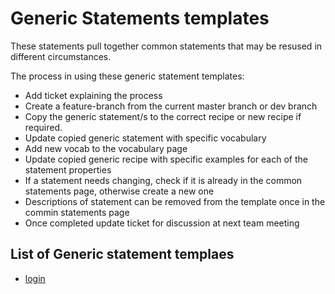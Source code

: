 # Generic Statements templates

These statements pull together common statements that may be resused in different circumstances. 

The process in using these generic statement templates:

- Add ticket explaining the process
- Create a feature-branch from the current master branch or dev branch
- Copy the generic statement/s to the correct recipe or new recipe if required.
- Update copied generic statement with specific vocabulary
- Add new vocab to the vocabulary page
- Update copied generic recipe with specific examples for each of the statement properties
- If a statement needs changing, check if it is already in the common statements page, otherwise create a new one
- Descriptions of statement can be removed from the template once in the commin statements page
- Once completed update ticket for discussion at next team meeting


## List of Generic statement templaes

- [login](login.md)
